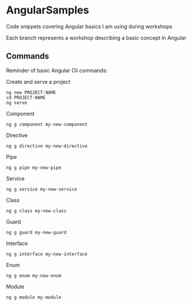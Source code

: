 # AngularSamples

Code snippets covering Angular basics I am using during workshops

Each branch represents a workshop describing a basic concept in Angular

## Commands

Reminder of basic Angular Cli commands:

Create and serve a project
```
ng new PROJECT-NAME
cd PROJECT-NAME
ng serve
```
Component	
```
ng g component my-new-component
```
Directive	
```
ng g directive my-new-directive
```
Pipe	
```
ng g pipe my-new-pipe
```
Service	
```
ng g service my-new-service
```
Class	
```
ng g class my-new-class
```
Guard	
```
ng g guard my-new-guard
```
Interface	
```
ng g interface my-new-interface
```
Enum
```
ng g enum my-new-enum
```
Module
```
ng g module my-module
```
